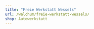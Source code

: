```yaml
---
title: "Freie Werkstatt Wessels"
url: /walchum/freie-werkstatt-wessels/
shop: Autowerkstatt
---
```

